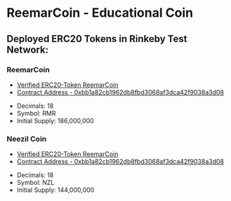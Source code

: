# ReemarCoin - Educational Coin

## Deployed ERC20 Tokens in Rinkeby Test Network:

### ReemarCoin
- [Verified ERC20-Token ReemarCoin](https://rinkeby.etherscan.io/token/0xbb1a82cb1962db8fbd3068af3dca42f9038a3d08?a=0x8d539f3d452269f10be915d150cf35f0becd9173)
- [Contract Address - 0xbb1a82cb1962db8fbd3068af3dca42f9038a3d08](https://rinkeby.etherscan.io/address/0xbb1a82cb1962db8fbd3068af3dca42f9038a3d08#readContract)
+ Decimals: 18
+ Symbol: RMR
+ Initial Supply: 186,000,000


### Neezil Coin
- [Verified ERC20-Token ReemarCoin](https://rinkeby.etherscan.io/token/0x5839a1e6f1a4fdf380cd57bb54f364e2680920bb#readContract)
- [Contract Address - 0xbb1a82cb1962db8fbd3068af3dca42f9038a3d08](https://rinkeby.etherscan.io/address/0x5839a1e6f1a4fdf380cd57bb54f364e2680920bb#readContract)
+ Decimals: 18
+ Symbol: NZL
+ Initial Supply: 144,000,000
